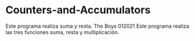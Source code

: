 # Counters-and-Accumulators
Este programa realiza suma y resta.
The Boys 012021
Este programa realiza las tres funciones suma, resta y multiplicación.
